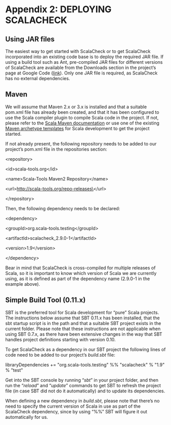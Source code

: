<span id="_Toc308702376" class="anchor"><span id="_Toc188339652" class="anchor"></span></span>Appendix 2: DEPLOYING SCALACHECK
==============================================================================================================================

<span id="_Toc308702093" class="anchor"><span id="_Toc188339653" class="anchor"></span></span>Using JAR files
-------------------------------------------------------------------------------------------------------------

The easiest way to get started with ScalaCheck or to get ScalaCheck incorporated into an existing code base is to deploy the required JAR file. If using a build tool such as Ant, pre-compiled JAR files for different versions of ScalaCheck are available from the Downloads section in the project’s page at Google Code ([link](http://code.google.com/p/scalacheck/downloads/list)). Only one JAR file is required, as ScalaCheck has no external dependencies.

<span id="_Toc308702094" class="anchor"><span id="_Toc188339654" class="anchor"></span></span>Maven
---------------------------------------------------------------------------------------------------

We will assume that Maven 2.x or 3.x is installed and that a suitable pom.xml file has already been created, and that it has been configured to use the Scala compiler plugin to compile Scala code in the project. If not, please refer to the [Scala Maven documentation](http://www.scala-lang.org/node/345) or use one of the existing [Maven archetype templates](http://docs.codehaus.org/display/MAVENUSER/Archetypes+List) for Scala development to get the project started.

If not already present, the following repository needs to be added to our project’s pom.xml file in the repositories section:

\<repository\>

\<id\>scala-tools.org\</id\>

\<name\>Scala-Tools Maven2 Repository\</name\>

\<url\>http://scala-tools.org/repo-releases\</url\>

\</repository\>

Then, the following dependency needs to be declared:

\<dependency\>

\<groupId\>org.scala-tools.testing\</groupId\>

\<artifactId\>scalacheck\_2.9.0-1\</artifactId\>

\<version\>1.9\</version\>

\</dependency\>

Bear in mind that ScalaCheck is cross-compiled for multiple releases of Scala, so it is important to know which version of Scala we are currently using, as it is defined as part of the dependency name (2.9.0-1 in the example above).

<span id="_Toc308702095" class="anchor"><span id="_Toc188339655" class="anchor"></span></span>Simple Build Tool (0.11.x)
------------------------------------------------------------------------------------------------------------------------

SBT is the preferred tool for Scala development for “pure” Scala projects. The instructions below assume that SBT 0.11.x has been installed, that the sbt startup script is in the path and that a suitable SBT project exists in the current folder. Please note that these instructions are not applicable when using SBT 0.7.x, as there have been extensive changes in the way that SBT handles project definitions starting with version 0.10.

To get ScalaCheck as a dependency in our SBT project the following lines of code need to be added to our project’s *build.sbt* file:

libraryDependencies += "org.scala-tools.testing" %% "scalacheck" % "1.9" % "test"

Get into the SBT console by running “*sbt*” in your project folder, and then run the “*reload*” and “*update*” commands to get SBT to refresh the project file (in case SBT did not do it automatically) and to update its dependencies.

When defining a new dependency in *build.sbt*, please note that there’s no need to specify the current version of Scala in use as part of the ScalaCheck dependency, since by using “%%” SBT will figure it out automatically for us.